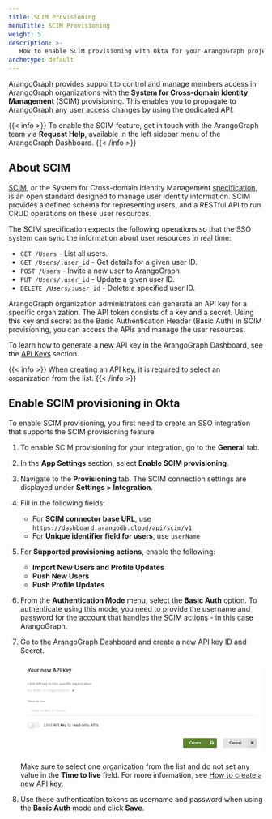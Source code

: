 ```yaml
---
title: SCIM Provisioning
menuTitle: SCIM Provisioning
weight: 5
description: >-
   How to enable SCIM provisioning with Okta for your ArangoGraph project
archetype: default
---
```

ArangoGraph provides support to control and manage members access in
ArangoGraph organizations with the
**System for Cross-domain Identity Management** (SCIM) provisioning. 
This enables you to propagate to ArangoGraph any user access changes by using
the dedicated API.

{{< info >}}
To enable the SCIM feature, get in touch with the ArangoGraph team via
**Request Help**, available in the left sidebar menu of the ArangoGraph Dashboard.
{{< /info >}}

## About SCIM

[SCIM](https://www.rfc-editor.org/rfc/rfc7644), or the System
for Cross-domain Identity Management [specification](http://www.simplecloud.info/),
is an open standard designed to manage user identity information.
SCIM provides a defined schema for representing users, and a RESTful
API to run CRUD operations on these user resources.

The SCIM specification expects the following operations so that the SSO system
can sync the information about user resources in real time:

- `GET /Users` - List all users.
- `GET /Users/:user_id` - Get details for a given user ID.
- `POST /Users` - Invite a new user to ArangoGraph.
- `PUT /Users/:user_id` - Update a given user ID.
- `DELETE /Users/:user_id` - Delete a specified user ID.

ArangoGraph organization administrators can generate an API key for a specific organization.
The API token consists of a key and a secret. Using this key and secret as the
Basic Authentication Header (Basic Auth) in SCIM provisioning, you can access the APIs and
manage the user resources.

To learn how to generate a new API key in the ArangoGraph Dashboard, see the
[API Keys](../../my-account.md#api-keys) section.

{{< info >}}
When creating an API key, it is required to select an organization from the
list.
{{< /info >}}

## Enable SCIM provisioning in Okta

To enable SCIM provisioning, you first need to create an SSO integration that
supports the SCIM provisioning feature.

1. To enable SCIM provisioning for your integration, go to the **General** tab.
2. In the **App Settings** section, select **Enable SCIM provisioning**.
3. Navigate to the **Provisioning** tab. The SCIM connection settings are
   displayed under **Settings > Integration**.
4. Fill in the following fields:
   - For **SCIM connector base URL**, use `https://dashboard.arangodb.cloud/api/scim/v1`
   - For **Unique identifier field for users**, use `userName`
5. For **Supported provisioning actions**, enable the following:
   - **Import New Users and Profile Updates**
   - **Push New Users**
   - **Push Profile Updates** 
6. From the **Authentication Mode** menu, select the **Basic Auth** option.
   To authenticate using this mode, you need to provide the username and password
   for the account that handles the SCIM actions - in this case ArangoGraph.
7. Go to the ArangoGraph Dashboard and create a new API key ID and Secret.

   ![ArangoGraph Create new API key](../../../../images/arangograph-okta-api-key.png)

   Make sure to select one organization from the list and do not set any
   value in the **Time to live** field. For more information,
   see [How to create a new API key](../../my-account.md#how-to-create-a-new-api-key).
8. Use these authentication tokens as username and password when using the
   **Basic Auth** mode and click **Save**.
